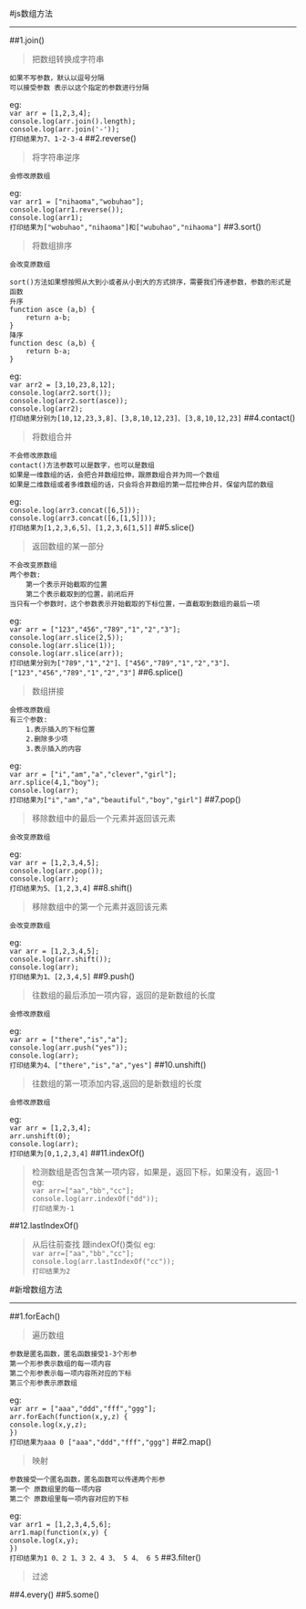 #js数组方法
***
##1.join()
>把数组转换成字符串

	如果不写参数，默认以逗号分隔
	可以接受参数 表示以这个指定的参数进行分隔
eg:  
`var arr = [1,2,3,4];`  
`console.log(arr.join().length);`  
`console.log(arr.join('-'));`  
`打印结果为7、1-2-3-4`
##2.reverse()
>将字符串逆序

	会修改原数组
eg:  
`var arr1 = ["nihaoma","wobuhao"];`  
`console.log(arr1.reverse());`  
`console.log(arr1);`  
`打印结果为["wobuhao","nihaoma"]和["wubuhao","nihaoma"]`
##3.sort() 
>将数组排序

	会改变原数组
	
	sort()方法如果想按照从大到小或者从小到大的方式排序，需要我们传递参数，参数的形式是函数
	升序
	function asce (a,b) {
		return a-b;
	}
	降序
	function desc (a,b) {
		return b-a;
	}
eg:  
`var arr2 = [3,10,23,8,12];`  
`console.log(arr2.sort());`  
`console.log(arr2.sort(asce));`  
`console.log(arr2);`  
`打印结果分别为[10,12,23,3,8]、[3,8,10,12,23]、[3,8,10,12,23]`
##4.contact()
>将数组合并

	不会修改原数组
	contact()方法参数可以是数字，也可以是数组
	如果是一维数组的话，会把合并数组拉伸，跟原数组合并为同一个数组
	如果是二维数组或者多维数组的话，只会将合并数组的第一层拉伸合并，保留内层的数组
eg:  
`console.log(arr3.concat([6,5]));`  
`console.log(arr3.concat([6,[1,5]])); `  
`打印结果为[1,2,3,6,5]、[1,2,3,6[1,5]]`
##5.slice()
>返回数组的某一部分 

	不会改变原数组
	两个参数:
		第一个表示开始截取的位置
		第二个表示截取到的位置，前闭后开
	当只有一个参数时，这个参数表示开始截取的下标位置，一直截取到数组的最后一项
eg:  
`var arr = ["123","456","789","1","2","3"];`  
`console.log(arr.slice(2,5));`  
`console.log(arr.slice(1));`  
`console.log(arr.slice(arr));`  
`打印结果分别为["789","1","2"]、["456","789","1","2","3"]、["123","456","789","1","2","3"]`
##6.splice()
>数组拼接

	会修改原数组
	有三个参数:
		1.表示插入的下标位置
		2.删除多少项
		3.表示插入的内容
eg:  
`var arr = ["i","am","a","clever","girl"];`   
`arr.splice(4,1,"boy");`  
`console.log(arr);`  
`打印结果为["i","am","a","beautiful","boy","girl"]`
##7.pop()
>移除数组中的最后一个元素并返回该元素
	
	会改变原数组
eg:  
`var arr = [1,2,3,4,5];`  
`console.log(arr.pop());`  
`console.log(arr);`  
`打印结果为5、[1,2,3,4]`
##8.shift()
>移除数组中的第一个元素并返回该元素

	会改变原数组
eg:    
`var arr = [1,2,3,4,5];`  
`console.log(arr.shift());`  
`console.log(arr);`  
`打印结果为1、[2,3,4,5]`
##9.push()
>往数组的最后添加一项内容，返回的是新数组的长度

	会修改原数组
eg:  
`var arr = ["there","is","a"];`  
`console.log(arr.push("yes"));`  
`console.log(arr);`  
`打印结果为4、["there","is","a","yes"]`
##10.unshift()
>往数组的第一项添加内容,返回的是新数组的长度

	会修改原数组
eg:  
`var arr = [1,2,3,4];`  
`arr.unshift(0);`  
`console.log(arr);`  
`打印结果为[0,1,2,3,4]`
##11.indexOf()
>检测数组是否包含某一项内容，如果是，返回下标，如果没有，返回-1  
eg:  
`var arr=["aa","bb","cc"];`  
`console.log(arr.indexOf("dd"));`  
`打印结果为-1`

##12.lastIndexOf()
>从后往前查找  跟indexOf()类似
eg:  
`var arr=["aa","bb","cc"];`  
`console.log(arr.lastIndexOf("cc"));`  
`打印结果为2`

#新增数组方法
***
##1.forEach()
>遍历数组

	参数是匿名函数，匿名函数接受1-3个形参
	第一个形参表示数组的每一项内容
	第二个形参表示每一项内容所对应的下标
	第三个形参表示原数组
eg:  
`var arr = ["aaa","ddd","fff","ggg"];`  
	`arr.forEach(function(x,y,z) {`  
	`console.log(x,y,z);`  
	`})`  
`打印结果为aaa 0 ["aaa","ddd","fff","ggg"]`
##2.map() 
>映射

	参数接受一个匿名函数，匿名函数可以传递两个形参
	第一个 原数组里的每一项内容
	第二个 原数组里每一项内容对应的下标
eg:  
`var arr1 = [1,2,3,4,5,6];`  
`arr1.map(function(x,y) {`  
`console.log(x,y);`  
`})`  
`打印结果为1 0、2 1、3 2、4 3、 5 4、 6 5`
##3.filter() 
>过滤

##4.every()
##5.some()